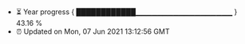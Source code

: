 - ⏳ Year progress { ████████████▁▁▁▁▁▁▁▁▁▁▁▁▁▁▁▁▁▁ } 43.16 %
- ⏰ Updated on Mon, 07 Jun 2021 13:12:56 GMT

